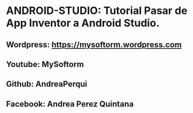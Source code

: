 # ANDROID-STUDIO: Tutorial Pasar de App Inventor a Android Studio. 
####
## Wordpress: https://mysoftorm.wordpress.com
## Youtube: MySoftorm
## Github: AndreaPerqui
## Facebook: Andrea Perez Quintana
####
